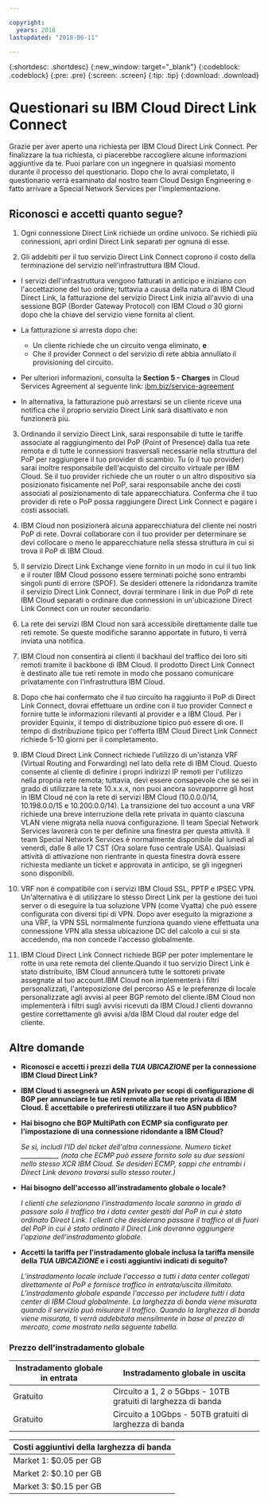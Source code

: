 ```yaml
---

copyright:
  years: 2018
lastupdated: "2018-06-11"

---
```


{:shortdesc: .shortdesc}
{:new_window: target="_blank"}
{:codeblock: .codeblock}
{:pre: .pre}
{:screen: .screen}
{:tip: .tip}
{:download: .download}

# Questionari su IBM Cloud Direct Link Connect

Grazie per aver aperto una richiesta per IBM Cloud Direct Link Connect. Per finalizzare la tua richiesta, ci piacerebbe raccogliere alcune informazioni aggiuntive da te. Puoi parlare con un ingegnere in qualsiasi momento durante il processo del questionario. Dopo che lo avrai completato, il questionario verrà esaminato dal nostro team Cloud Design Engineering e fatto arrivare a Special Network Services per l'implementazione.

## Riconosci e accetti quanto segue?

1. Ogni connessione Direct Link richiede un ordine univoco. Se richiedi più connessioni, apri ordini Direct Link separati per ognuna di esse.

2. Gli addebiti per il tuo servizio Direct Link Connect coprono il costo della terminazione del servizio nell'infrastruttura IBM Cloud. 

 * I servizi dell'infrastruttura vengono fatturati in anticipo e iniziano con l'accettazione del tuo ordine; tuttavia a causa della natura di IBM Cloud Direct Link, la fatturazione del servizio Direct Link inizia all'avvio di una sessione BGP (Border Gateway Protocol) con IBM Cloud o 30 giorni dopo che la chiave del servizio viene fornita al client. 

 * La fatturazione si arresta dopo che:
   * Un cliente richiede che un circuito venga eliminato, **e** 
   * Che il provider Connect o del servizio di rete abbia annullato il provisioning del circuito.
  * Per ulteriori informazioni, consulta la **Section 5 - Charges** in Cloud Services Agreement al seguente link: [ibm.biz/service-agreement](ibm.biz/service-agreement)
  * In alternativa, la fatturazione può arrestarsi se un cliente riceve una notifica che il proprio servizio Direct Link sarà disattivato e non funzionerà più.

3. Ordinando il servizio Direct Link, sarai responsabile di tutte le tariffe associate al raggiungimento del PoP (Point of Presence) dalla tua rete remota e di tutte le connessioni trasversali necessarie nella struttura del PoP per raggiungere il tuo provider di scambio. Tu (o il tuo provider) sarai inoltre responsabile dell'acquisto del circuito virtuale per IBM Cloud. Se il tuo provider richiede che un router o un altro dispositivo sia posizionato fisicamente nel PoP, sarai responsabile anche dei costi associati al posizionamento di tale apparecchiatura. Conferma che il tuo provider di rete o PoP possa raggiungere Direct Link Connect e pagare i costi associati.

4. IBM Cloud non posizionerà alcuna apparecchiatura del cliente nei nostri PoP di rete. Dovrai collaborare con il tuo provider per determinare se devi collocare o meno le apparecchiature nella stessa struttura in cui si trova il PoP di IBM Cloud.

5. Il servizio Direct Link Exchange viene fornito in un modo in cui il tuo link e il router IBM Cloud possono essere terminati poiché sono entrambi singoli punti di errore (SPOF). Se desideri ottenere la ridondanza tramite il servizio Direct Link Connect, dovrai terminare i link in due PoP di rete IBM Cloud separati o ordinare due connessioni in un'ubicazione Direct Link Connect con un router secondario.

6. La rete dei servizi IBM Cloud non sarà accessibile direttamente dalle tue reti remote. Se queste modifiche saranno apportate in futuro, ti verrà inviata una notifica.

7. IBM Cloud non consentirà ai clienti il backhaul del traffico dei loro siti remoti tramite il backbone di IBM Cloud. Il prodotto Direct Link Connect è destinato alle tue reti remote in modo che possano comunicare privatamente con l'infrastruttura IBM Cloud.

8. Dopo che hai confermato che il tuo circuito ha raggiunto il PoP di Direct Link Connect, dovrai effettuare un ordine con il tuo provider Connect e fornire tutte le informazioni rilevanti al provider e a IBM Cloud. Per i provider Equinix, il tempo di distribuzione tipico può essere di ore. Il tempo di distribuzione tipico per l'offerta IBM Cloud Direct Link Connect richiede 5-10 giorni per il completamento. 

9. IBM Cloud Direct Link Connect richiede l'utilizzo di un'istanza VRF (Virtual Routing and Forwarding) nel lato della rete di IBM Cloud. Questo consente al cliente di definire i propri indirizzi IP remoti per l'utilizzo nella propria rete remota; tuttavia, devi essere consapevole che se sei in grado di utilizzare la rete 10.x.x.x, non puoi ancora sovrapporre gli host in IBM Cloud né con la rete di servizi IBM Cloud (10.0.0.0/14, 10.198.0.0/15 e 10.200.0.0/14). La transizione del tuo account a una VRF richiede una breve interruzione della rete privata in quanto ciascuna VLAN viene migrata nella nuova configurazione. Il team Special Network Services lavorerà con te per definire una finestra per questa attività. Il team Special Network Services è normalmente disponibile dal lunedì al venerdì, dalle 8 alle 17 CST (Ora solare fuso centrale USA). Qualsiasi attività di attivazione non rientrante in questa finestra dovrà essere richiesta mediante un ticket e approvata in anticipo, se gli ingegneri sono disponibili.

10. VRF non è compatibile con i servizi IBM Cloud SSL, PPTP e IPSEC VPN.  Un'alternativa è di utilizzare lo stesso Direct Link per la gestione dei tuoi server o di eseguire la tua soluzione VPN (come Vyatta) che può essere configurata con diversi tipi di VPN. Dopo aver eseguito la migrazione a una VRF, la VPN SSL normalmente funziona quando viene effettuata una connessione VPN alla stessa ubicazione DC del calcolo a cui si sta accedendo, ma non concede l'accesso globalmente.

11. IBM Cloud Direct Link Connect richiede BGP per poter implementare le rotte in una rete remota del cliente.Quando il tuo servizio Direct Link è stato distribuito, IBM Cloud annuncerà tutte le sottoreti private assegnate al tuo account.IBM Cloud non implementerà i filtri personalizzati, l'anteposizione del percorso AS e le preferenze di locale personalizzate agli avvisi al peer BGP remoto del cliente.IBM Cloud non implementerà i filtri sugli avvisi ricevuti da IBM Cloud.I clienti dovranno gestire correttamente gli avvisi a/da IBM Cloud dal router edge del cliente.

## Altre domande

* **Riconosci e accetti i prezzi della _TUA UBICAZIONE_ per la connessione IBM Cloud Direct Link?**

* **IBM Cloud ti assegnerà un ASN privato per scopi di configurazione di BGP per annunciare le tue reti remote alla tue rete privata di IBM Cloud. È accettabile o preferiresti utilizzare il tuo ASN pubblico?**

* **Hai bisogno che BGP MultiPath con ECMP sia configurato per l'impostazione di una connessione ridondante a IBM Cloud?**  

    _Se sì, includi l'ID del ticket dell'altra connessione. Numero ticket ____________  (nota che ECMP può essere fornito solo su due sessioni nello stesso XCR IBM Cloud.  Se desideri ECMP, sappi che entrambi i Direct Link devono trovarsi sullo stesso router.)_

* **Hai bisogno dell'accesso all'instradamento globale o locale?**

    _I clienti che selezionano l'instradamento locale saranno in grado di passare solo il traffico tra i data center gestiti dal PoP in cui è stato ordinato Direct Link. I clienti che desiderano passare il traffico al di fuori del PoP in cui è stato ordinato il Direct Link dovranno aggiungere l'opzione dell'instradamento globale._

* **Accetti la tariffa per l'instradamento globale inclusa la tariffa mensile della _TUA UBICAZIONE_ e i costi aggiuntivi indicati di seguito?**

    _L'instradamento locale include l'accesso a tutti i data center collegati direttamente al PoP e fornisce traffico in entrata/uscita illimitato. L'instradamento globale espande l'accesso per includere tutti i data center di IBM Cloud globalmente. La larghezza di banda viene misurata quando il servizio può misurare il traffico. Quando la larghezza di banda viene misurata, ti verrà addebitata mensilmente in base al prezzo di mercato, come mostrato nella seguente tabella._


### Prezzo dell'instradamento globale

| Instradamento globale in entrata | Instradamento globale in uscita |
|---|---|
| Gratuito | Circuito a 1, 2 o 5Gbps - 10TB gratuiti di larghezza di banda |
| Gratuito | Circuito a 10Gbps - 50TB gratuiti di larghezza di banda |


| Costi aggiuntivi della larghezza di banda |
|---|
| Market 1: $0.05 per GB |
| Market 2: $0.10 per GB |
| Market 3: $0.15 per GB |

